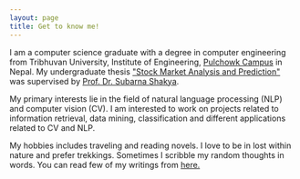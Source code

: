 ```yaml
---
layout: page
title: Get to know me!
---
```


I am a computer science graduate with a degree in computer engineering from Tribhuvan University, Institute of       Engineering, <a href="http://doece.pcampus.edu.np/" target="_blank">Pulchowk Campus</a> in Nepal. My undergraduate thesis <a href="https://github.com/pinksi/Project-Report" target="_blank">"Stock Market Analysis and Prediction"</a> was supervised by <a href="https://scholar.google.com/citations?user=ZB6i0OKaPo4C&hl=en" target="_blank">Prof. Dr. Subarna     Shakya</a>.

My primary interests lie in the field of natural language processing (NLP) and computer vision (CV). I am interested to work on projects related to information retrieval, data mining, classification and different applications related to CV and NLP.

My hobbies includes traveling and reading novels. I love to be in lost within nature and prefer trekkings. Sometimes I scribble my random thoughts in words. You can read few of my writings from <a href="https://medium.com/@pinky.sitikhu524" target="_blank">here.</a>
